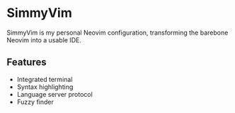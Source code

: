 # SimmyVim

SimmyVim is my personal Neovim configuration, transforming the barebone Neovim into a usable IDE.

## Features
- Integrated terminal
- Syntax highlighting
- Language server protocol
- Fuzzy finder
